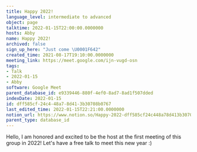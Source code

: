 ```yaml
---
title: Happy 2022!
language_level: intermediate to advanced
object: page
talktime: 2022-01-15T22:00:00.0000000
hosts: Abby
name: Happy 2022!
archived: false
sign_up_here: "Just come \U0001F642"
created_time: 2021-08-17T19:10:00.0000000
meeting_link: https://meet.google.com/ijn-vugd-osn
tags:
- Talk
- 2022-01-15
- Abby
software: Google Meet
parent_database_id: e9339446-880f-4ef0-8ad7-8ad1f507dded
indexDate: 2022-01-15
id: dff585cf-24c4-48a7-8d41-3b30708b0767
last_edited_time: 2022-01-15T22:21:00.0000000
notion_url: https://www.notion.so/Happy-2022-dff585cf24c448a78d413b30708b0767
parent_type: database_id
---
```


Hello, I am honored and excited to be the host at the first meeting of this group in 2022! Let's have a free talk to meet this new year :)





